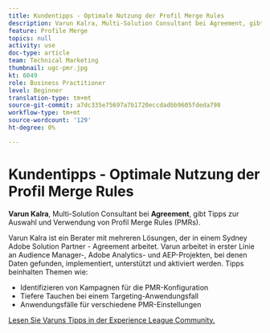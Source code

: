 ```yaml
---
title: Kundentipps - Optimale Nutzung der Profil Merge Rules
description: Varun Kalra, Multi-Solution Consultant bei Agreement, gibt Tipps zur Auswahl und Verwendung von Profil Merge Rules (PMRs).
feature: Profile Merge
topics: null
activity: use
doc-type: article
team: Technical Marketing
thumbnail: ugc-pmr.jpg
kt: 6049
role: Business Practitioner
level: Beginner
translation-type: tm+mt
source-git-commit: a7dc335e75697a7b1720eccdadbb9605fdeda798
workflow-type: tm+mt
source-wordcount: '129'
ht-degree: 0%

---
```



# Kundentipps - Optimale Nutzung der Profil Merge Rules

**Varun Kalra**, Multi-Solution Consultant bei  **Agreement**, gibt Tipps zur Auswahl und Verwendung von Profil Merge Rules (PMRs).

Varun Kalra ist ein Berater mit mehreren Lösungen, der in einem Sydney Adobe Solution Partner - Agreement arbeitet. Varun arbeitet in erster Linie an Audience Manager-, Adobe Analytics- und AEP-Projekten, bei denen Daten gefunden, implementiert, unterstützt und aktiviert werden. Tipps beinhalten Themen wie:

* Identifizieren von Kampagnen für die PMR-Konfiguration
* Tiefere Tauchen bei einem Targeting-Anwendungsfall
* Anwendungsfälle für verschiedene PMR-Einstellungen

[Lesen Sie Varuns Tipps in der Experience League Community.](https://experienceleaguecommunities.adobe.com/t5/adobe-audience-manager-blogs/getting-the-most-out-of-profile-merge-rules-tips-tricks-and/ba-p/372248)
